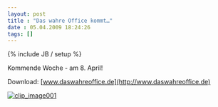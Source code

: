 ```yaml
---
layout: post
title : "Das wahre Office kommt…"
date : 05.04.2009 18:24:26
tags: []
---
```

{% include JB / setup %}

Kommende Woche - am 8. April! 

Download: [www.daswahreoffice.de](http://www.daswahreoffice.de)

[![clip_image001](http://www.vb-magazin.de/forums/blogs/janm/clip_image001_176A6A90.jpg "clip_image001")](http://www.daswahreoffice.de)
